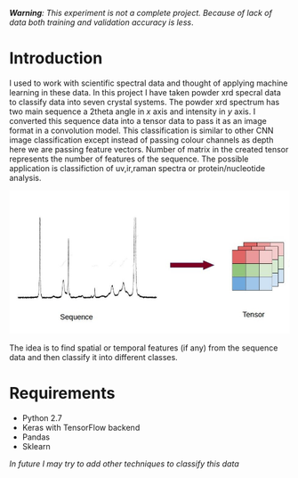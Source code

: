 ***Warning**: This experiment is not a complete project. Because of lack of data both training and validation accuracy is less*.
# Introduction
I used to work with scientific spectral data and thought of applying machine learning in these data. In this project I have taken powder xrd specral data to classify data into seven crystal systems. The powder xrd spectrum has two main sequence a 2theta angle in *x* axis and intensity in *y* axis. I converted this sequence data into a tensor data to pass it as an image format in a convolution model. This classification is similar to other CNN image classification except instead of passing colour channels as depth here we are passing feature vectors. Number of matrix in the created tensor represents the number of features of the sequence. The possible application is classifiction of uv,ir,raman spectra or protein/nucleotide analysis.

![sequence2tensor](/img.jpg?raw=true "Sequence to tensor")

The idea is to find spatial or temporal features (if any) from the sequence data and then classify it into different classes.

# Requirements
- Python 2.7
- Keras with TensorFlow  backend
- Pandas
- Sklearn

*In future I may try to add other techniques to classify this data*
 
